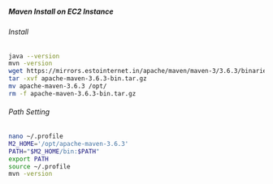 ##### Maven Install on EC2 Instance
###### Install
```bash
java --version
mvn -version
wget https://mirrors.estointernet.in/apache/maven/maven-3/3.6.3/binaries/apache-maven-3.6.3-bin.tar.gz
tar -xvf apache-maven-3.6.3-bin.tar.gz
mv apache-maven-3.6.3 /opt/
rm -f apache-maven-3.6.3-bin.tar.gz
```
###### Path Setting
```bash
nano ~/.profile
M2_HOME='/opt/apache-maven-3.6.3'
PATH="$M2_HOME/bin:$PATH"
export PATH
source ~/.profile
mvn -version
```